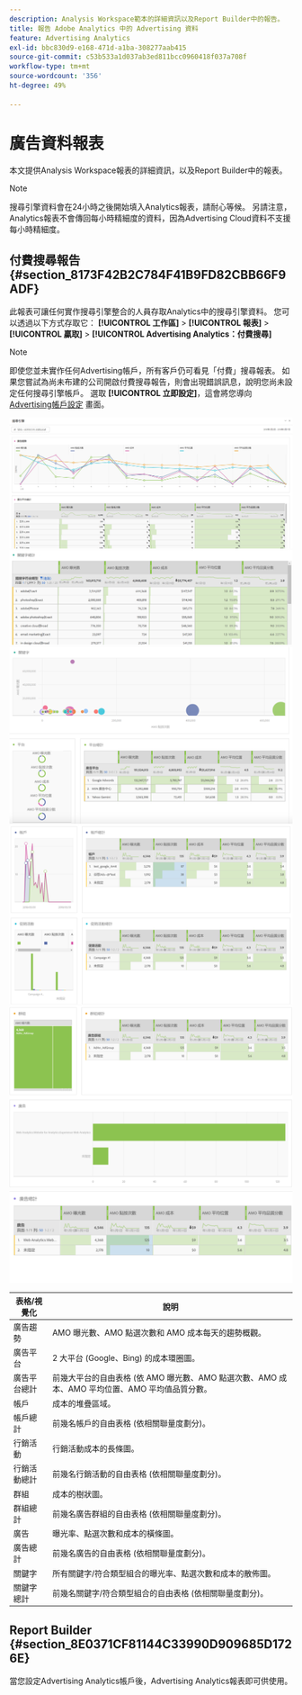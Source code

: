 ```yaml
---
description: Analysis Workspace範本的詳細資訊以及Report Builder中的報告。
title: 報告 Adobe Analytics 中的 Advertising 資料
feature: Advertising Analytics
exl-id: bbc830d9-e168-471d-a1ba-308277aab415
source-git-commit: c53b533a1d037ab3ed811bcc0960418f037a708f
workflow-type: tm+mt
source-wordcount: '356'
ht-degree: 49%

---
```


# 廣告資料報表

本文提供Analysis Workspace報表的詳細資訊，以及Report Builder中的報表。

>[!NOTE]
>
>搜尋引擎資料會在24小時之後開始填入Analytics報表，請耐心等候。 另請注意，Analytics報表不會傳回每小時精細度的資料，因為Advertising Cloud資料不支援每小時精細度。

## 付費搜尋報告 {#section_8173F42B2C784F41B9FD82CBB66F9ADF}

此報表可讓任何實作搜尋引擎整合的人員存取Analytics中的搜尋引擎資料。 您可以透過以下方式存取它： **[!UICONTROL 工作區]** > **[!UICONTROL 報表]** > **[!UICONTROL 贏取]** > **[!UICONTROL Advertising Analytics：付費搜尋]**

>[!NOTE]
>
>即使您並未實作任何Advertising帳戶，所有客戶仍可看見「付費」搜尋報表。 如果您嘗試為尚未布建的公司開啟付費搜尋報告，則會出現錯誤訊息，說明您尚未設定任何搜尋引擎帳戶。 選取 **[!UICONTROL 立即設定]**，這會將您導向 [Advertising帳戶設定](/help/integrate/c-advertising-analytics/c-adanalytics-workflow/aa-create-ad-account.md) 畫面。

![](assets/aa_aw.png)  ![](assets/aa_aw2.png) ![](assets/aa_aw3.png) ![](assets/aa_aw4.png)  ![](assets/aa_aw5.png) ![](assets/aa_aw6.png)

| 表格/視覺化 | 說明 |
|--- |--- |
| 廣告趨勢 | AMO 曝光數、AMO 點選次數和 AMO 成本每天的趨勢概觀。 |
| 廣告平台 | 2 大平台 (Google、Bing) 的成本環圈圖。 |
| 廣告平台總計 | 前幾大平台的自由表格 (依 AMO 曝光數、AMO 點選次數、AMO 成本、AMO 平均位置、AMO 平均值品質分數。 |
| 帳戶 | 成本的堆疊區域。 |
| 帳戶總計 | 前幾名帳戶的自由表格 (依相關聯量度劃分)。 |
| 行銷活動 | 行銷活動成本的長條圖。 |
| 行銷活動總計 | 前幾名行銷活動的自由表格 (依相關聯量度劃分)。 |
| 群組  | 成本的樹狀圖。 |
| 群組總計 | 前幾名廣告群組的自由表格 (依相關聯量度劃分)。 |
| 廣告 | 曝光率、點選次數和成本的橫條圖。 |
| 廣告總計 | 前幾名廣告的自由表格 (依相關聯量度劃分)。 |
| 關鍵字 | 所有關鍵字/符合類型組合的曝光率、點選次數和成本的散佈圖。 |
| 關鍵字總計 | 前幾名關鍵字/符合類型組合的自由表格 (依相關聯量度劃分)。 |

## Report Builder {#section_8E0371CF81144C33990D909685D1726E}

當您設定Advertising Analytics帳戶後，Advertising Analytics報表即可供使用。
